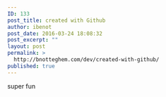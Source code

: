 ```yaml
---
ID: 133
post_title: created with Github
author: ibenot
post_date: 2016-03-24 18:08:32
post_excerpt: ""
layout: post
permalink: >
  http://bnotteghem.com/dev/created-with-github/
published: true
---
```

super fun
